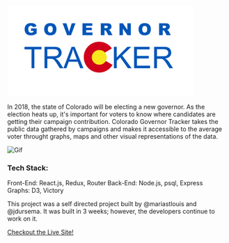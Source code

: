 ![Logo](./Logo.png)

In 2018, the state of Colorado will be electing a new governor. As the election heats up, it's important for voters to know where candidates are getting their campaign contribution. Colorado Governor Tracker takes the public data gathered by campaigns and makes it accessible to the average voter throught graphs, maps and other visual representations of the data. 

![Gif](./COGov.gif)

### Tech Stack:
Front-End: React.js, Redux, Router
Back-End: Node.js, psql, Express
Graphs: D3, Victory


This project was a self directed project built by @mariastlouis and @jdursema. It was built in 3 weeks; however, the developers continue to work on it.


[Checkout the Live Site!](https://governortrackerco.herokuapp.com/)
